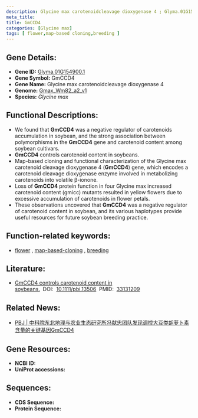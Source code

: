 ```yaml
---
description: Glycine max carotenoidcleavage dioxygenase 4 ; Glyma.01G154900.1 ; Glycine max
meta_title:
title: GmCCD4
categories: [Glycine max]
tags: [ flower,map-based cloning,breeding ]
---
```


## Gene Details:
- **Gene ID:**	[Glyma.01G154900.1](https://ensembl.gramene.org/Triticum_aestivum/Gene/Summary?g=Glyma.01G154900.1)
- **Gene Symbol:** GmCCD4
- **Gene Name:** Glycine max carotenoidcleavage dioxygenase 4
- **Genome:** [Gmax_Wm82_a2_v1](https://phytozome-next.jgi.doe.gov/info/Gmax_Wm82_a2_v1)
- **Species:** *Glycine max*

## Functional Descriptions:
   - We found that **GmCCD4** was a negative regulator of carotenoids accumulation in soybean, and the strong association between polymorphisms in the **GmCCD4** gene and carotenoid content among soybean cultivars. 
   - **GmCCD4** controls carotenoid content in soybeans.
   - Map-based cloning and functional characterization of the Glycine max carotenoid cleavage dioxygenase 4 (**GmCCD4**) gene, which encodes a carotenoid cleavage dioxygenase enzyme involved in metabolizing carotenoids into volatile β-ionone.
   - Loss of **GmCCD4** protein function in four Glycine max increased carotenoid content (gmicc) mutants resulted in yellow flowers due to excessive accumulation of carotenoids in flower petals.
   - These observations uncovered that **GmCCD4** was a negative regulator of carotenoid content in soybean, and its various haplotypes provide useful resources for future soybean breeding practice.

## Function-related keywords:
   - [flower](/tags/flower/)&nbsp;,&nbsp;[map-based-cloning](/tags/map-based-cloning/)&nbsp;,&nbsp;[breeding](/tags/breeding/)

## Literature:
   - [GmCCD4 controls carotenoid content in soybeans.]( https://onlinelibrary.wiley.com/doi/10.1111/pbi.13506)&nbsp;&nbsp;DOI:&nbsp;&nbsp;[10.1111/pbi.13506](https://onlinelibrary.wiley.com/doi/10.1111/pbi.13506)&nbsp;&nbsp;PMID:&nbsp;&nbsp;[33131209](https://pubmed.ncbi.nlm.nih.gov/33131209/)

## Related News:
   - [PBJ | 中科院东北地理与农业生态研究所冯献忠团队发现调控大豆类胡萝卜素含量的关键基因GmCCD4](https://mp.weixin.qq.com/s?__biz=Mzg3MDEwNDEyMg==&mid=2247499404&idx=1&sn=0ac396f49dc0d447eda7b5c5d17ba023&chksm=ce9053d9f9e7dacf1d4921b108de6c72bf89c3104e0138daf7c6702ba9846b80c5bc41a268ae&scene=27#wechat_redirect)

## Gene Resources:
- **NCBI ID:**  [](https://www.ncbi.nlm.nih.gov/gene/?term=)
- **UniProt accessions:** [](https://www.uniprot.org/uniprotkb//entry)



## Sequences:
- **CDS Sequence:**
- **Protein Sequence:**
